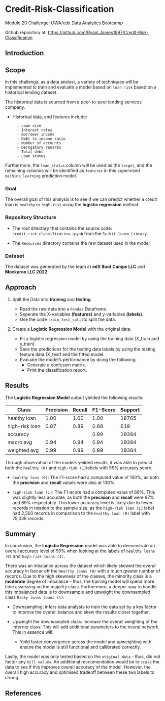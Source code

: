 # Credit-Risk-Classification

Module 20 Challenge: UWA/edx Data Analytics Bootcamp

Github repository at: https://github.com/RyanLJames1997/Credit-Risk-Classification

## Introduction

## Scope

In this challenge, as a data analyst, a variety of techniques will be implemented to train and evaluate a model based on `loan risk` based on a historical lending dataset. 

The historical data is sourced from a peer-to-peer lending services company.

- Historical data, and features include:
  
        - Loan size
        - Interest rates
        - Borrower income
        - Debt to income ratio
        - Number of accounts
        - Derogatory remarks
        - Total debt
        - Loan status

Furthermore, the `loan_status` column will be used as the `target`, and the remaining columns will be identified as `features` in this supervised `machine_learning` prediction model.

### Goal

The overall goal of this analysis is to see if we can predict whether a credit loan is `healthy` or `high-risk` using the **logistic regression** method. 

### Repository Structure

- The root directory that contains the source code: `credit_risk_classification.ipynb` from the `Scikit-learn_Library`.

- The `Resources` directory contains the raw dataset used in the model 

### Dataset

The dataset was generated by the team at **edX Boot Camps LLC** and **Mockaroo LLC 2022**

## Approach
1. Split the Data into **training** and **testing**.
   - Read the raw data into a `Pandas` Dataframe.
   - Seperate the X-variables **(features)** and y-variables **(labels)**.
   - Use the code `train_test_split`to split the data.
  
2. Create a **Logistic Regression Model** with the original data.
   - Fit a logistic regression model by using the training data (X_train and y_train).
   - Save the predictions for the testing data labels by using the testing feature data (X_test) and the fitted model.
   - Evaluate the model’s performance by doing the following:
        - Generate a confusion matrix.
        - Print the classification report.
    
## Results
The **Logistic Regression Model** output yielded the following results:

| Class           | Precision | Recall | F1-Score | Support |
|-----------------|-----------|--------|----------|---------|
| healthy loan    | 1.00      | 1.00   | 1.00     | 18765   |
| high-risk loan  | 0.87      | 0.89   | 0.88     | 619     |
| accuracy        |           |        | 0.99     | 19384   |
| macro avg       | 0.94      | 0.94   | 0.94     | 19384   |
| weighted avg    | 0.99      | 0.99   | 0.99     | 19384   |

Through observation of the models yeilded results, it was able to predict both the `healthy (0)` and `high-risk (1)`labels with 99% accuracy score.

- `healthy loan (0)`: The F1-score had a computed value of 100%, as both the **precision** and **recall** values were also at 100%.

- `high-risk loan (1)`: The F1-score had a computed value of 88%. This was slightly less accurate, as both the **precision** and **recall** were 87% and 89% respectably. This lower accuracy level is likely due to fewer records in relation to the sample size, as the `high-risk loan (1)` label had 2,500 records in comparison to the `healthy loan (0)` label with 75,036 records.

## Summary
In conclusion, the **Logistic Regression** model was able to demonstrate an overall accuracy level of 99% when looking at the labels of `healthy loans (0)` and `high-risk loans (1)`. 

There was an inbalance across the dataset which likely skewed the overall accuracy in favour off the `Healthy loans (0)` with a much greater number of records. Due to the high skewness of the classes, the minority class is a **moderate** degree of imbalance - thus, the training model will spend more time assessing on the majority class. Furthermore, a deeper way to handle this imbalanced data is to downsample and upweight the downsampled class `Risky loans loans (1)`.

- Downsampling: infers data analysts to train the data set by a key factor to improve the overall balance and skew the results closer together.
- Upweight the downsampled class: Increase the overall weighting of the inferrior class. This will add additional parameters to the neural network. This in essence will:
  
    - Yeild faster convergence across the model and upweighting with ensure the model is still functional and callibrated correctly.
  
Lastly, the model was only tested based on the `otiginal data` - thus, did not factor any `null_values`. An additional reccomendation would be to `scale` the data to see if this improves overall accuracy of the model. However, the overall high accuracy and optimised tradeoff between these two labels to strong. 

## References
